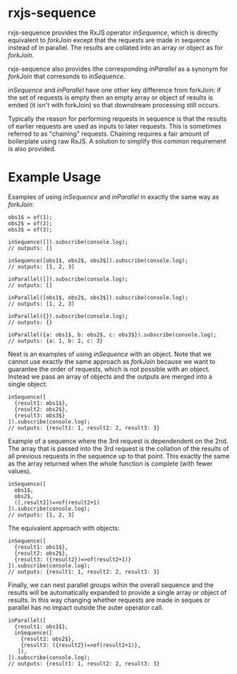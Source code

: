 # rxjs-sequence

rxjs-sequence provides the RxJS operator *inSequence*, which is directly equivalent to *forkJoin* except that the requests are made in sequence instead of in parallel.  The results are collated into an array or object as for *forkJoin*.

rxjs-sequence also provides ithe corresponding *inParallel* as a synonym for *forkJoin* that corresonds to *inSequence*.

*inSequence* and *inParallel* have one other key difference from forkJoin: if the set of requests is empty then an empty array or object of results is emited (it isn't with forkJoin) so that downstream processing still occurs.

Typically the reason for performing requests in sequence is that the results of earlier requests are used as inputs to later requests.  This is sometimes referred to as "chaining" requests.  Chaining requires a fair amount of boilerplate using raw RxJS.  A solution to simplify this common requirement is also provided.

# Example Usage

Examples of using *inSequence* and *inParallel* in exactly the same way as *forkJoin*:
```
obs1$ = of(1);
obs2$ = of(2);
obs3$ = of(3);

inSequence([]).subscribe(console.log);
// outputs: []

inSequence([obs1$, obs2$, obs3$]).subscribe(console.log);
// outputs: [1, 2, 3]

inParallel([]).subscribe(console.log);
// outputs: []

inParallel([obs1$, obs2$, obs3$]).subscribe(console.log);
// outputs: [1, 2, 3]

inParallel({}).subscribe(console.log);
// outputs: {}

inParallel({a: obs1$, b: obs2$, c: obs3$}).subscribe(console.log);
// outputs: {a: 1, b: 2, c: 3}

```

Next is an examples of using *inSequence* with an object.  Note that we cannot use exactly the same approach as *forkJoin* because we want to guarantee the order of requests, which is not possible with an object.  Instead we pass an array of objects and the outputs are merged into a single object:
```
inSequence([
  {result1: obs1$}, 
  {result2: obs2$}, 
  {result3: obs3$}
]).subscribe(console.log);
// outputs: {result1: 1, result2: 2, result3: 3} 
```

Example of a sequence where the 3rd request is dependendent on the 2nd.  The array that is passed into the 3rd request is the collation of the results of all    previous requests in the sequence up to that point.  This exactly the same as the array returned when the whole function is complete (with fewer values).   
```
inSequence([
  obs1$, 
  obs2$, 
  ([,result2])=>of(result2+1)
]).subscribe(console.log);
// outputs: [1, 2, 3] 
```

The equivalent approach with objects:
```
inSequence([
  {result1: obs1$}, 
  {result2: obs2$}, 
  {result3: ({result2})=>of(result2+1)}
]).subscribe(console.log);
// outputs: {result1: 1, result2: 2, result3: 3} 
```

Finally, we can nest parallel groups wihin the overall sequence and the results will be automatically expanded to provide a single array or object of results.  In this way changing whether requests are made in seques or parallel has no impact outside the outer operator call.
```
inParallel([
  {result1: obs1$},
  inSequence([
    {result2: obs2$}, 
    {result3: ({result2})=>of(result2+1)},
   ]),
]).subscribe(console.log);
// outputs: {result1: 1, result2: 2, result3: 3} 
```
